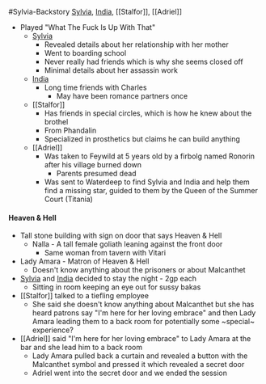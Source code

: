 #Sylvia-Backstory 
[Sylvia](PCs/Past/Sylvia.md), [India](PCs/Past/India.md), [[Stalfor]], [[Adriel]]

- Played "What The Fuck Is Up With That"
	- [Sylvia](PCs/Past/Sylvia.md)
		- Revealed details about her relationship with her mother
		- Went to boarding school
		- Never really had friends which is why she seems closed off
		- Minimal details about her assassin work
	- [India](PCs/Past/India.md)
		- Long time friends with Charles
			- May have been romance partners once
	- [[Stalfor]] 
		- Has friends in special circles, which is how he knew about the brothel
		- From Phandalin
		- Specialized in prosthetics but claims he can build anything
	- [[Adriel]]
		- Was taken to Feywild at 5 years old by a firbolg named Ronorin after his village burned down
			- Parents presumed dead
		- Was sent to Waterdeep to find Sylvia and India and help them find a missing star, guided to them by the Queen of the Summer Court (Titania)


#### Heaven & Hell
- Tall stone building with sign on door that says Heaven & Hell
	- Nalla - A tall female goliath leaning against the front door
		- Same woman from tavern with Vitari
- Lady Amara - Matron of Heaven & Hell
	- Doesn't know anything about the prisoners or about Malcanthet
- [Sylvia](PCs/Past/Sylvia.md) and [India](PCs/Past/India.md) decided to stay the night - 2gp each
	- Sitting in room keeping an eye out for sussy bakas
- [[Stalfor]] talked to a tiefling employee
	- She said she doesn't know anything about Malcanthet but she has heard patrons say "I'm here for her loving embrace" and then Lady Amara leading them to a back room for potentially some ~special~ experience?
- [[Adriel]] said "I'm here for her loving embrace" to Lady Amara at the bar and she lead him to a back room
	- Lady Amara pulled back a curtain and revealed a button with the Malcanthet symbol and pressed it which revealed a secret door
	- Adriel went into the secret door and we ended the session
